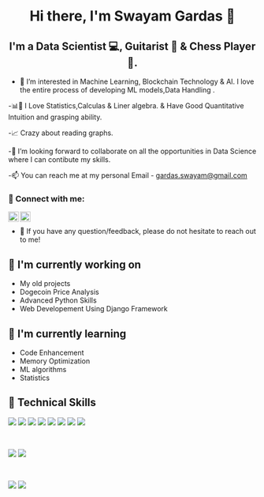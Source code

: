 <h1 align="center">
Hi there, I'm Swayam Gardas 👋
</h3>

<h2 align="center">
I'm a Data Scientist 💻, Guitarist 🎻 & Chess Player 👑.
</h1> 

- 👀 I’m interested in Machine Learning, Blockchain Technology & AI. I love the entire process of developing ML models,Data Handling .

-📊📐 I Love Statistics,Calculas & Liner algebra. & Have Good Quantitative Intuition and grasping ability.

-📈 Crazy about reading graphs.

-💞️ I’m looking forward to collaborate on all the opportunities in Data Science where I can contibute my skills. 

-📫 You can reach me at my personal Email - gardas.swayam@gmail.com
 



### 🤝 Connect with me:

<a href="https://www.linkedin.com/in/swayam-gardas-030bb5251"><img align="left" src="https://raw.githubusercontent.com/yushi1007/yushi1007/main/images/linkedin.svg" alt="Swayam | LinkedIn" width="21px"/></a>
<a href="https://www.instagram.com/swayam_gardas/?funlid=R4zgR0hpq2w2YMNr"><img align="left" src="https://raw.githubusercontent.com/yushi1007/yushi1007/main/images/instagram.svg" alt="Yu Shi | Instagram" width="21px"/></a>
</br>
- 💬 If you have any question/feedback, please do not hesitate to reach out to me!

## 🔭 I'm currently working on

- My old projects
- Dogecoin Price Analysis
- Advanced Python Skills
- Web Developement Using Django Framework


## 🌱 I'm currently learning

- Code Enhancement
- Memory Optimization
- ML algorithms
- Statistics


## 💼 Technical Skills

![](https://img.shields.io/badge/Python-3776AB?style=for-the-badge&logo=python&logoColor=white)
![](https://img.shields.io/badge/MySQL-00000F?style=for-the-badge&logo=mysql&logoColor=white)
![](https://img.shields.io/badge/Amazon_AWS-232F3E?style=for-the-badge&logo=amazon-aws&logoColor=white)
![](https://img.shields.io/badge/Microsoft_Excel-217346?style=for-the-badge&logo=microsoft-excel&logoColor=white)
![](https://img.shields.io/badge/Tableau-E97627?style=for-the-badge&logo=Tableau&logoColor=white)
![](https://img.shields.io/badge/PyCharm-000000.svg?&style=for-the-badge&logo=PyCharm&logoColor=white)
![](https://img.shields.io/badge/Visual_Studio-5C2D91?style=for-the-badge&logo=visual%20studio&logoColor=white)
![](	https://aleen42.github.io/badges/src/stackoverflow.svg)

</br>

![](https://img.shields.io/badge/Style-Bootstrap-informational?style=flat&logo=Bootstrap&color=7952B3)
![](https://img.shields.io/badge/Style-CSS3-informational?style=flat&logo=CSS3&color=1572B6)


</br>


![](https://img.shields.io/badge/Tools-Git-informational?style=flat&logo=Git&color=F05032)
![](https://img.shields.io/badge/Tools-GitHub-informational?style=flat&logo=GitHub&color=181717)




